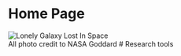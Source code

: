 # Home Page
<img src="https://live.staticflickr.com/432/18059364654_5fb80e23c7_b.jpg" alt="Lonely Galaxy Lost In Space" style="display: block;" />
All photo credit to NASA Goddard
# Research tools 

